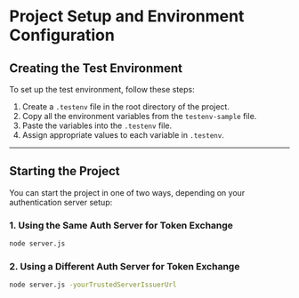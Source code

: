 # Project Setup and Environment Configuration

## Creating the Test Environment

To set up the test environment, follow these steps:

1. Create a `.testenv` file in the root directory of the project.
2. Copy all the environment variables from the `testenv-sample` file.
3. Paste the variables into the `.testenv` file.
4. Assign appropriate values to each variable in `.testenv`.

---

## Starting the Project

You can start the project in one of two ways, depending on your authentication server setup:

### 1. Using the Same Auth Server for Token Exchange

```bash
node server.js
```

### 2. Using a Different Auth Server for Token Exchange

```bash
node server.js -yourTrustedServerIssuerUrl
```
